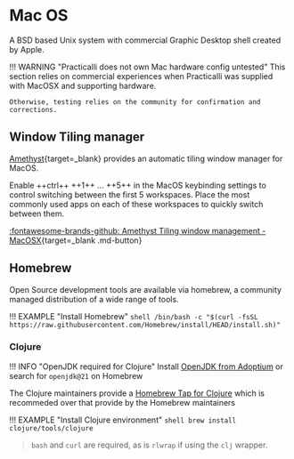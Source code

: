 # Mac OS

A BSD based Unix system with commercial Graphic Desktop shell created by Apple.

!!! WARNING "Practicalli does not own Mac hardware config untested"
    This section relies on commercial experiences when Practicalli was supplied with MacOSX and supporting hardware.

    Otherwise, testing relies on the community for confirmation and corrections.


## Window Tiling manager

[Amethyst](https://ianyh.com/amethyst/){target=_blank} provides an automatic tiling window manager for MacOS.

Enable ++ctrl++ ++1++ ... ++5++ in the MacOS keybinding settings to control switching between the first 5 workspaces. Place the most commonly used apps on each of these workspaces to quickly switch between them.

[:fontawesome-brands-github: Amethyst Tiling window management - MacOSX](https://github.com/ianyh/Amethyst){target=_blank .md-button}


## Homebrew

Open Source development tools are available via homebrew, a community managed distribution of a wide range of tools.

!!! EXAMPLE "Install Homebrew"
    ```shell
    /bin/bash -c "$(curl -fsSL https://raw.githubusercontent.com/Homebrew/install/HEAD/install.sh)"
    ```

### Clojure

!!! INFO "OpenJDK required for Clojure"
    Install [OpenJDK from Adoptium](https://adoptium.net/) or search for `openjdk@21` on Homebrew

The Clojure maintainers provide a [Homebrew Tap for Clojure](https://github.com/clojure/homebrew-tools) which is recommeded over that provide by the Homebrew maintainers

!!! EXAMPLE "Install Clojure environment"
    ```shell
    brew install clojure/tools/clojure
    ```
> `bash` and `curl` are required, as is `rlwrap` if using the `clj` wrapper.
